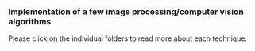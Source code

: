 ### Implementation of a few image processing/computer vision algorithms

Please click on the individual folders to read more about each technique.
